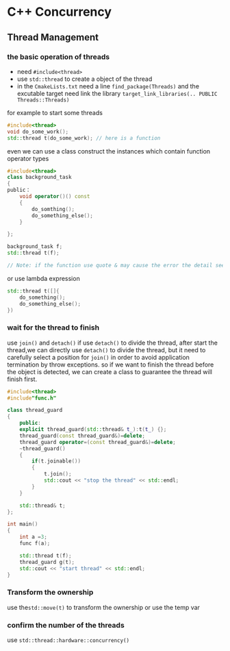# C++ Concurrency

## Thread Management

### the basic operation of threads

- need `#include<thread>`
- use `std::thread` to create a object of the thread
- in the `CmakeLists.txt` need a line `find_package(Threads)` and the excutable target need link the library `target_link_libraries(.. PUBLIC Threads::Threads)`

for example to start some threads

```cpp
#include<thread>
void do_some_work();
std::thread t(do_some_work); // here is a function
```

even we can use a class construct the instances which contain function operator types

```cpp
#include<thread>
class background_task
{
public：
    void operator()() const
    {
        do_somthing();
        do_something_else();
    }

};

background_task f;
std::thread t(f);

// Note: if the function use quote & may cause the error the detail see the code
```

or use lambda expression

```cpp
std::thread t([]{
    do_something();
    do_something_else();
})
```

### wait for the thread to finish

use `join()` and `detach()` if use `detach()` to divide the thread, after start the thread,we can directly use `detach()` to divide the thread, but it need to carefully select a position for `join()` in order to avoid application termination by throw exceptions. so if we want to finish the thread before the object is detected, we can create a class to guarantee the thread will finish first.

```cpp
#include<thread>
#include"func.h"

class thread_guard
{
    public:
    explicit thread_guard(std::thread& t_):t(t_) {};
    thread_guard(const thread_guard&)=delete;
    thread_guard operator=(const thread_guard&)=delete;
    ~thread_guard()
    {
        if(t.joinable())
        {
            t.join();
            std::cout << "stop the thread" << std::endl;
        }
    }

    std::thread& t;
};

int main()
{
    int a =3;
    func f(a);

    std::thread t(f);
    thread_guard g(t);
    std::cout << "start thread" << std::endl;
}
```

### Transform the ownership

use the`std::move(t)` to transform the ownership or use the temp var

### confirm the number of the threads

use `std::thread::hardware::concurrency()`